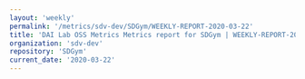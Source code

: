 ```yaml
---
layout: 'weekly'
permalink: '/metrics/sdv-dev/SDGym/WEEKLY-REPORT-2020-03-22'
title: 'DAI Lab OSS Metrics Metrics report for SDGym | WEEKLY-REPORT-2020-03-22'
organization: 'sdv-dev'
repository: 'SDGym'
current_date: '2020-03-22'
---
```

